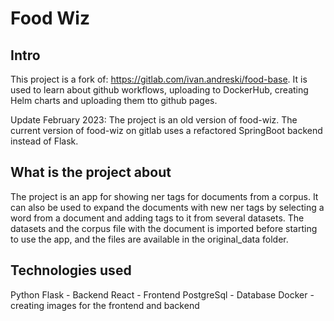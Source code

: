 # Food Wiz



## Intro

This project is a fork of: https://gitlab.com/ivan.andreski/food-base. It is used to learn about github workflows, uploading to DockerHub, creating Helm charts and uploading them tto github pages.

Update February 2023:
The project is an old version of food-wiz. The current version of food-wiz on gitlab uses a refactored SpringBoot backend instead of Flask.

## What is the project about

The project is an app for showing ner tags for documents from a corpus. It can also be used to expand the documents with new ner tags by selecting a word from a document and adding tags to it from several datasets. The datasets and the corpus file with the document is imported before starting to use the app, and the files are available in the original_data folder.

## Technologies used

Python Flask - Backend
React - Frontend
PostgreSql - Database
Docker - creating images for the frontend and backend

